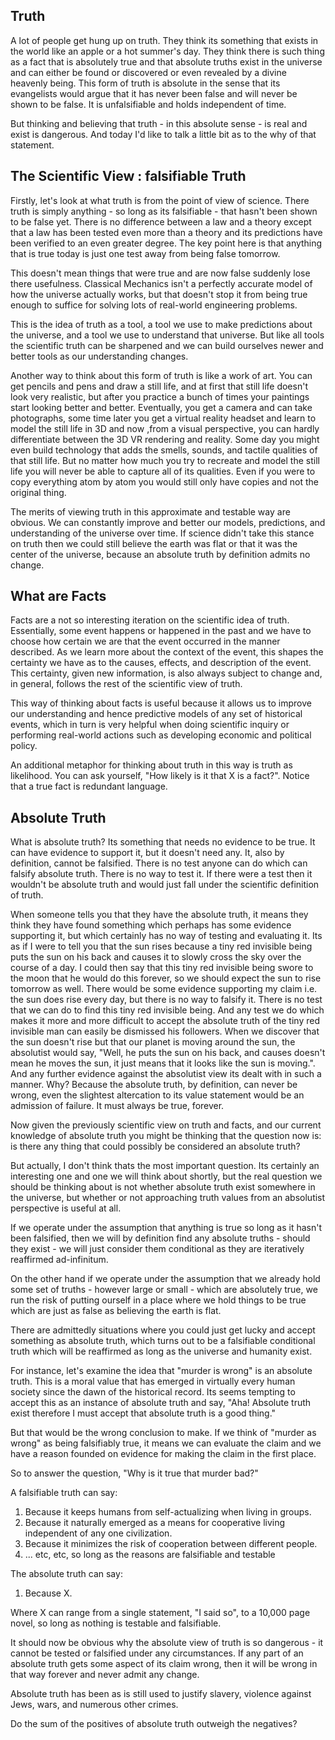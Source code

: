 ## Truth

A lot of people get hung up on truth. They think its something that exists in the world like an apple
or a hot summer's day. They think there is such thing as a fact that is absolutely true and that absolute
truths exist in the universe and can either be found or discovered or even revealed by a divine heavenly being.
This form of truth is absolute in the sense that its evangelists would argue that it has never been false and will
never be shown to be false. It is unfalsifiable and holds independent of time.

But thinking and believing that truth - in this absolute sense - is real and exist is dangerous. And today I'd like
to talk a little bit as to the why of that statement.

## The Scientific View : falsifiable Truth

Firstly, let's look at what truth is from the point of view of science. There truth is simply anything - so long as its falsifiable - that hasn't
been shown to be false yet. There is no difference between a law and a theory except that a law has been tested even more than a theory
and its predictions have been verified to an even greater degree. The key point here is that anything that is true
today is just one test away from being false tomorrow.

This doesn't mean things that were true and are now false suddenly lose there usefulness. Classical Mechanics isn't a perfectly accurate model of how the universe actually works, but that doesn't stop it from being true enough to suffice for solving lots of real-world engineering problems.

This is the idea of truth as a tool, a tool we use to make predictions about the universe, and a tool we use to understand that universe. But like
all tools the scientific truth can be sharpened and we can build ourselves newer and better tools as our understanding changes.

Another way to think about this form of truth is like a work of art. You can get pencils and pens and draw a still life, and at first that still life doesn't look very realistic, but after you practice a bunch of times your paintings start looking better and better. Eventually, you get
a camera and can take photographs, some time later you get a virtual reality headset and learn to model the still life in 3D and now ,from a visual perspective, you can hardly differentiate between the 3D VR rendering and reality. Some day you might even build technology that adds the smells, sounds, and tactile qualities of that still life. But no matter how much you try to recreate and model the still life you will never be able to capture all of its qualities. Even if you were to copy everything atom by atom you would still only have copies and not the original thing.

The merits of viewing truth in this approximate and testable way are obvious. We can constantly improve and better our models, predictions, and understanding of the universe over time. If science didn't take this stance on truth then we could still believe the earth was flat or that it was the center of the universe, because an absolute truth by definition admits no change.

## What are Facts

Facts are a not so interesting iteration on the scientific idea of truth. Essentially, some event happens or happened in the past and we have to choose how certain we are that the event occurred in the manner described. As we learn more about the context of the event, this shapes the certainty we have as to the causes, effects, and description of the event. This certainty, given new information, is also always subject to change and, in general, follows the rest of the scientific view of truth.

This way of thinking about facts is useful because it allows us to improve our understanding and hence predictive models of any set of historical events, which in turn is very helpful when doing scientific inquiry or performing real-world actions such as developing economic and political policy.

An additional metaphor for thinking about truth in this way is truth as likelihood. You can ask yourself, "How likely is it that X is a fact?". Notice that a true fact is redundant language.

## Absolute Truth

What is absolute truth? Its something that needs no evidence to be true. It can have evidence to support it, but it doesn't need any.
It, also by definition, cannot be falsified. There is no test anyone can do which can falsify absolute truth. There is no way to test it.
If there were a test then it wouldn't be absolute truth and would just fall under the scientific definition of truth.

When someone tells you that they have the absolute truth, it means they think they have found something which perhaps has some evidence supporting it, but which certainly has no way of testing and evaluating it. Its as if I were to tell you that the sun rises because a tiny red invisible being puts the sun on his back and causes it to slowly cross the sky over the course of a day. I could then say that this tiny red invisible being swore to the moon that he would do this forever, so we should expect the sun to rise tomorrow as well.
There would be some evidence supporting my claim i.e. the sun does rise every day, but there is no way to falsify it. There is no test that we can do to find this tiny red invisible being. And any test we do which makes it more and more difficult to accept the absolute truth of the tiny red invisible man can easily be dismissed his followers. When we discover that the sun doesn't rise but that our planet is moving around the sun, the absolutist would say, "Well, he puts the sun on his back, and causes doesn't mean he moves the sun, it just means that it looks like the sun is moving.". And any further evidence against the absolutist view its dealt with in such a manner. Why? Because the absolute truth, by definition, can never be wrong, even the slightest altercation to its value statement would be an admission of failure. It must always be true, forever.

Now given the previously scientific view on truth and facts, and our current knowledge of absolute truth you might be thinking that the question now is: is there any thing that could possibly be considered an absolute truth?

But actually, I don't think thats the most important question. Its certainly an interesting one and one we will think about shortly, but the real question we should be thinking about is not whether absolute truth exist somewhere in the universe,
but whether or not approaching truth values from an absolutist perspective is useful at all.

If we operate under the assumption that anything is true so long as it hasn't been falsified, then we will by definition find any absolute truths - should they exist - we will just consider them conditional as they are iteratively reaffirmed ad-infinitum.

On the other hand if we operate under the assumption that we already hold some set of truths - however large or small - which are absolutely true, we run the risk of putting ourself in a place where we hold things to be true which are just as false as believing the earth is flat.

There are admittedly situations where you could just get lucky and accept something as absolute truth, which turns out to be a falsifiable conditional truth which will be reaffirmed as long as the universe and humanity exist.

For instance, let's examine the idea that "murder is wrong" is an absolute truth. This is a moral value that has emerged in virtually every human society since the dawn of the historical record. Its seems tempting to accept this as an instance of absolute truth and say, "Aha! Absolute truth exist therefore I must accept that absolute truth is a good thing."

But that would be the wrong conclusion to make. If we think of "murder as wrong" as being falsifiably true, it means we can evaluate the claim and we have a reason founded on evidence for making the claim in the first place.

So to answer the question, "Why is it true that murder bad?"

A falsifiable truth can say:

1. Because it keeps humans from self-actualizing when living in groups.
2. Because it naturally emerged as a means for cooperative living independent of any one civilization.
3. Because it minimizes the risk of cooperation between different people.
4. ... etc, etc, so long as the reasons are falsifiable and testable

The absolute truth can say:

1. Because X.

Where X can range from a single statement, "I said so", to a 10,000 page novel, so long as nothing is testable and falsifiable.


It should now be obvious why the absolute view of truth is so dangerous - it cannot be tested or falsified under any circumstances. If  any part of an absolute truth gets some aspect of its claim wrong, then it will be wrong in that way forever and never admit any change.

Absolute truth has been as is still used to justify slavery, violence against Jews, wars, and numerous other crimes.

Do the sum of the positives of absolute truth outweigh the negatives?
